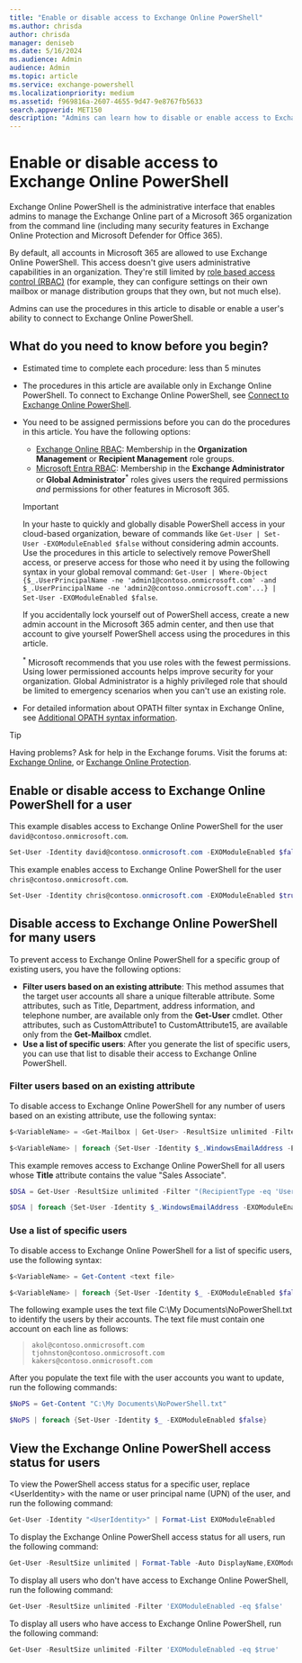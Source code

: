 ```yaml
---
title: "Enable or disable access to Exchange Online PowerShell"
ms.author: chrisda
author: chrisda
manager: deniseb
ms.date: 5/16/2024
ms.audience: Admin
audience: Admin
ms.topic: article
ms.service: exchange-powershell
ms.localizationpriority: medium
ms.assetid: f969816a-2607-4655-9d47-9e8767fb5633
search.appverid: MET150
description: "Admins can learn how to disable or enable access to Exchange Online PowerShell for users in their organization"
---
```


# Enable or disable access to Exchange Online PowerShell

Exchange Online PowerShell is the administrative interface that enables admins to manage the Exchange Online part of a Microsoft 365 organization from the command line (including many security features in Exchange Online Protection and Microsoft Defender for Office 365).

By default, all accounts in Microsoft 365 are allowed to use Exchange Online PowerShell. This access doesn't give users administrative capabilities in an organization. They're still limited by [role based access control (RBAC)](/exchange/permissions-exo/permissions-exo) (for example, they can configure settings on their own mailbox or manage distribution groups that they own, but not much else).

Admins can use the procedures in this article to disable or enable a user's ability to connect to Exchange Online PowerShell.

## What do you need to know before you begin?

- Estimated time to complete each procedure: less than 5 minutes

- The procedures in this article are available only in Exchange Online PowerShell. To connect to Exchange Online PowerShell, see [Connect to Exchange Online PowerShell](connect-to-exchange-online-powershell.md).

- You need to be assigned permissions before you can do the procedures in this article. You have the following options:
  - [Exchange Online RBAC](/exchange/permissions-exo/permissions-exo): Membership in the **Organization Management** or **Recipient Management** role groups.
  - [Microsoft Entra RBAC](/microsoft-365/admin/add-users/about-admin-roles): Membership in the **Exchange Administrator** or **Global Administrator**<sup>\*</sup> roles gives users the required permissions *and* permissions for other features in Microsoft 365.

  > [!IMPORTANT]
  > In your haste to quickly and globally disable PowerShell access in your cloud-based organization, beware of commands like `Get-User | Set-User -EXOModuleEnabled $false` without considering admin accounts. Use the procedures in this article to selectively remove PowerShell access, or preserve access for those who need it by using the following syntax in your global removal command: `Get-User | Where-Object {$_.UserPrincipalName -ne 'admin1@contoso.onmicrosoft.com' -and $_.UserPrincipalName -ne 'admin2@contoso.onmicrosoft.com'...} | Set-User -EXOModuleEnabled $false`.
  >
  > If you accidentally lock yourself out of PowerShell access, create a new admin account in the Microsoft 365 admin center, and then use that account to give yourself PowerShell access using the procedures in this article.
  >
  > <sup>\*</sup> Microsoft recommends that you use roles with the fewest permissions. Using lower permissioned accounts helps improve security for your organization. Global Administrator is a highly privileged role that should be limited to emergency scenarios when you can't use an existing role.

- For detailed information about OPATH filter syntax in Exchange Online, see [Additional OPATH syntax information](recipient-filters.md#additional-opath-syntax-information).

> [!TIP]
> Having problems? Ask for help in the Exchange forums. Visit the forums at: [Exchange Online](https://go.microsoft.com/fwlink/p/?linkId=267542), or [Exchange Online Protection](https://go.microsoft.com/fwlink/p/?linkId=285351).

## Enable or disable access to Exchange Online PowerShell for a user

This example disables access to Exchange Online PowerShell for the user `david@contoso.onmicrosoft.com`.

```powershell
Set-User -Identity david@contoso.onmicrosoft.com -EXOModuleEnabled $false
```

This example enables access to Exchange Online PowerShell for the user `chris@contoso.onmicrosoft.com`.

```powershell
Set-User -Identity chris@contoso.onmicrosoft.com -EXOModuleEnabled $true
```

## Disable access to Exchange Online PowerShell for many users

To prevent access to Exchange Online PowerShell for a specific group of existing users, you have the following options:

- **Filter users based on an existing attribute**: This method assumes that the target user accounts all share a unique filterable attribute. Some attributes, such as Title, Department, address information, and telephone number, are available only from the **Get-User** cmdlet. Other attributes, such as CustomAttribute1 to CustomAttribute15, are available only from the **Get-Mailbox** cmdlet.
- **Use a list of specific users**: After you generate the list of specific users, you can use that list to disable their access to Exchange Online PowerShell.

### Filter users based on an existing attribute

To disable access to Exchange Online PowerShell for any number of users based on an existing attribute, use the following syntax:

```powershell
$<VariableName> = <Get-Mailbox | Get-User> -ResultSize unlimited -Filter <Filter>

$<VariableName> | foreach {Set-User -Identity $_.WindowsEmailAddress -EXOModuleEnabled $false}
```

This example removes access to Exchange Online PowerShell for all users whose **Title** attribute contains the value "Sales Associate".

```powershell
$DSA = Get-User -ResultSize unlimited -Filter "(RecipientType -eq 'UserMailbox') -and (Title -like 'Sales Associate*')"

$DSA | foreach {Set-User -Identity $_.WindowsEmailAddress -EXOModuleEnabled $false}
```

### Use a list of specific users

To disable access to Exchange Online PowerShell for a list of specific users, use the following syntax:

```powershell
$<VariableName> = Get-Content <text file>

$<VariableName> | foreach {Set-User -Identity $_ -EXOModuleEnabled $false}
```

The following example uses the text file C:\My Documents\NoPowerShell.txt to identify the users by their accounts. The text file must contain one account on each line as follows:

> `akol@contoso.onmicrosoft.com` <br/> `tjohnston@contoso.onmicrosoft.com` <br/> `kakers@contoso.onmicrosoft.com`

After you populate the text file with the user accounts you want to update, run the following commands:

```powershell
$NoPS = Get-Content "C:\My Documents\NoPowerShell.txt"

$NoPS | foreach {Set-User -Identity $_ -EXOModuleEnabled $false}
```

## View the Exchange Online PowerShell access status for users

To view the PowerShell access status for a specific user, replace \<UserIdentity\> with the name or user principal name (UPN) of the user, and run the following command:

```powershell
Get-User -Identity "<UserIdentity>" | Format-List EXOModuleEnabled
```

To display the Exchange Online PowerShell access status for all users, run the following command:

```powershell
Get-User -ResultSize unlimited | Format-Table -Auto DisplayName,EXOModuleEnabled
```

To display all users who don't have access to Exchange Online PowerShell, run the following command:

```powershell
Get-User -ResultSize unlimited -Filter 'EXOModuleEnabled -eq $false'
```

To display all users who have access to Exchange Online PowerShell, run the following command:

```powershell
Get-User -ResultSize unlimited -Filter 'EXOModuleEnabled -eq $true'
```
